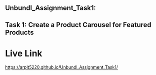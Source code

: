 ## Unbundl_Assignment_Task1:
## Task 1: Create a Product Carousel for Featured Products
# Live Link
https://arpit5220.github.io/Unbundl_Assignment_Task1/

